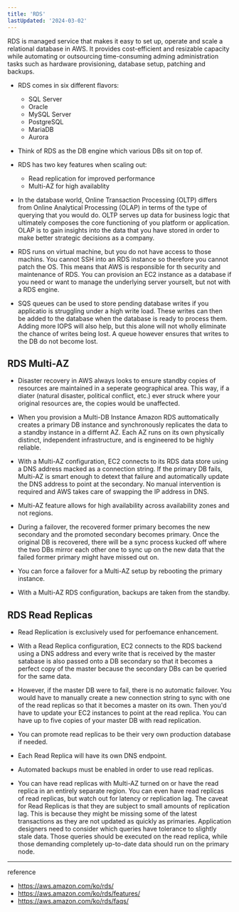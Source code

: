 ```yaml
---
title: 'RDS'
lastUpdated: '2024-03-02'
---
```


RDS is managed service that makes it easy to set up, operate and scale a relational database in AWS. It provides cost-efficient and resizable capacity while automating or outsourcing time-consuming adming administration tasks such as hardware provisioning, database setup, patching and backups.

- RDS comes in six different flavors:
    - SQL Server
    - Oracle
    - MySQL Server
    - PostgreSQL
    - MariaDB
    - Aurora
- Think of RDS as the DB engine which various DBs sit on top of.
- RDS has two key features when scaling out:
  - Read replication for improved performance
  - Multi-AZ for high availablity
  
- In the database world, Online Transaction Processing (OLTP) differs from Online Analytical Processing (OLAP) in terms of the type of querying that you would do. OLTP serves up data for business logic that ultimately composes the core functioning of you platform or application. OLAP is to gain insights into the data that you have stored in order to make better strategic decisions as a company.

- RDS runs on virtual machine, but you do not have access to those machins. You cannot SSH into an RDS instance so therefore you cannot patch the OS. This means that AWS is responsible for th security and maintenance of RDS. You can provision an EC2 instance as a database if you need or want to manage the underlying server yourselt, but not with a RDS engine.

- SQS queues can be used to store pending database writes if you applicatio is struggling under a high write load. These writes can then be added to the database when the database is ready to process them. Adding more IOPS will also help, but this alone will not wholly eliminate the chance of writes being lost. A queue however ensures that writes to the DB do not become lost.
  
## RDS Multi-AZ

- Disaster recovery in AWS always looks to ensure standby copies of resources are maintained in a seperate geographical area. This way, if a diater (natural disaster, political conflict, etc.) ever struck where your original resources are, the copies would be unaffected.

- When you provision a Multi-DB Instance Amazon RDS auttomatically creates a primary DB instance and synchronously replicates the data to a standby instance in a differnt AZ. Each AZ runs on its own physically distinct, independent infrastructure, and is engineered to be highly reliable.

- With a Multi-AZ configuration, EC2 connects to its RDS data store using a DNS address macked as a connection string. If the primary DB fails, Multi-AZ is smart enough to detext that failure and automatically update the DNS address to point at the secondary. No manual intervention is required and AWS takes care of swapping the IP address in DNS.

- Multi-AZ feature allows for high availability across availability zones and not regions.

- During a failover, the recovered former primary becomes the new secondary and the promoted secondary becomes primary. Once the original DB is recovered, there will be a sync process kucked off where the two DBs mirror each other one to sync up on the new data that the failed former primary might have missed out on.

- You can force a failover for a Multi-AZ setup by rebooting the primary instance.

- With a Multi-AZ RDS configuration, backups are taken from the standby.

## RDS Read Replicas

- Read Replication is exclusively used for perfoemance enhancement.

- With a Read Replica configuration, EC2 connects to the RDS backend using a DNS address and every write that is received by the master satabase is also passed onto a DB secondary so that it becomes a perfect copy of the master because the secondary DBs can be queried for the same data.

- However, if the master DB were to fail, there is no automatic failover. You would have to manually create a new connection string to sync with one of the read replicas so that it becomes a master on its own. Then you'd have to update your EC2 instances to point at the read replica. You can have up to five copies of your master DB with read replication.

- You can promote read replicas to be their very own production database if needed.

- Each Read Replica will have its own DNS endpoint.
 
- Automated backups must be enabled in order to use read replicas.
  
- You can have read replicas with Multi-AZ turned on or have the read replica in an entirely separate region. You can even have read replicas of read replicas, but watch out for latency or replication lag.
    The caveat for Read Replicas is that they are subject to small amounts of replication lag. This is because they might be missing some of the latest transactions as they are not updated as quickly as primaries. Application designers need to consider which queries have tolerance to slightly stale data. Those queries should be executed on the read replica, while those demanding completely up-to-date data should run on the primary node.


---
reference 
- https://aws.amazon.com/ko/rds/
- https://aws.amazon.com/ko/rds/features/
- https://aws.amazon.com/ko/rds/faqs/